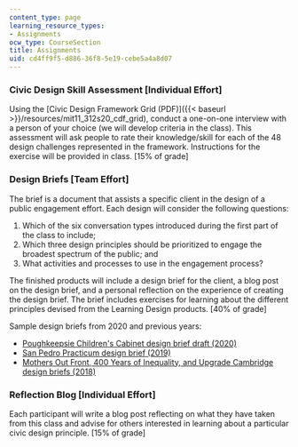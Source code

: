 ```yaml
---
content_type: page
learning_resource_types:
- Assignments
ocw_type: CourseSection
title: Assignments
uid: cd4ff9f5-d886-36f8-5e19-cebe5a4a8d07
---
```


### Civic Design Skill Assessment \[Individual Effort\]

Using the [Civic Design Framework Grid (PDF)]({{< baseurl >}}/resources/mit11_312s20_cdf_grid), conduct a one-on-one interview with a person of your choice (we will develop criteria in the class). This assessment will ask people to rate their knowledge/skill for each of the 48 design challenges represented in the framework. Instructions for the exercise will be provided in class. \[15% of grade\]

### Design Briefs \[Team Effort\] 

The brief is a document that assists a specific client in the design of a public engagement effort. Each design will consider the following questions:

1.  Which of the six conversation types introduced during the first part of the class to include;
2.  Which three design principles should be prioritized to engage the broadest spectrum of the public; and
3.  What activities and processes to use in the engagement process?

The finished products will include a design brief for the client, a blog post on the design brief, and a personal reflection on the experience of creating the design brief. The brief includes exercises for learning about the different principles devised from the Learning Design products. \[40% of grade\]

Sample design briefs from 2020 and previous years:

*   [Poughkeepsie Children's Cabinet design brief draft (2020)](https://drive.google.com/file/d/1n3ZTteht9ZUY4zafmTwvhq3XIcyzVT7p/view)
*   [San Pedro Practicum design brief (2019)](https://medium.com/wewhoengage/2019-san-pedro-practicum-report-330cb029b830) 
*   [Mothers Out Front, 400 Years of Inequality, and Upgrade Cambridge design briefs (2018)](https://medium.com/wewhoengage/2018-engaging-community-student-design-briefs-1d1191594983)

### Reflection Blog \[Individual Effort\] 

Each participant will write a blog post reflecting on what they have taken from this class and advise for others interested in learning about a particular civic design principle. \[15% of grade\]